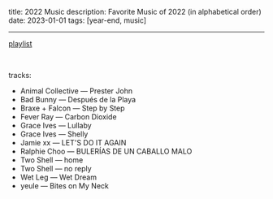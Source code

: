 title: 2022 Music
description: Favorite Music of 2022 (in alphabetical order)
date: 2023-01-01
tags: [year-end, music]

---

[playlist](https://open.spotify.com/playlist/40YWvXojLtfhuXXfpziyva?si=9387ff02eb8b4e37)

<br>

tracks:

- Animal Collective — Prester John
- Bad Bunny — Después de la Playa
- Braxe + Falcon — Step by Step
- Fever Ray — Carbon Dioxide
- Grace Ives — Lullaby
- Grace Ives — Shelly
- Jamie xx — LET'S DO IT AGAIN
- Ralphie Choo — BULERÍAS DE UN CABALLO MALO
- Two Shell — home
- Two Shell — no reply
- Wet Leg — Wet Dream
- yeule — Bites on My Neck
